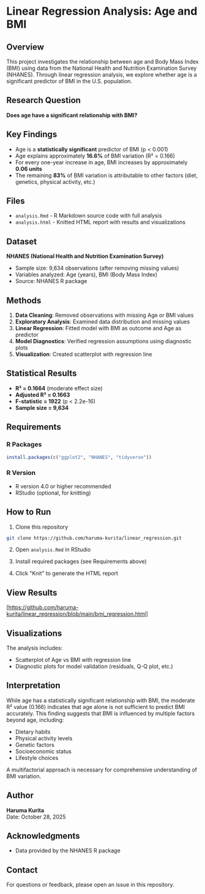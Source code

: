# Linear Regression Analysis: Age and BMI

## Overview
This project investigates the relationship between age and Body Mass Index (BMI) using data from the National Health and Nutrition Examination Survey (NHANES). Through linear regression analysis, we explore whether age is a significant predictor of BMI in the U.S. population.

## Research Question
**Does age have a significant relationship with BMI?**

## Key Findings
- Age is a **statistically significant** predictor of BMI (p < 0.001)
- Age explains approximately **16.6%** of BMI variation (R² = 0.166)
- For every one-year increase in age, BMI increases by approximately **0.06 units**
- The remaining **83%** of BMI variation is attributable to other factors (diet, genetics, physical activity, etc.)

## Files
- `analysis.Rmd` - R Markdown source code with full analysis
- `analysis.html` - Knitted HTML report with results and visualizations

## Dataset
**NHANES (National Health and Nutrition Examination Survey)**
- Sample size: 9,634 observations (after removing missing values)
- Variables analyzed: Age (years), BMI (Body Mass Index)
- Source: NHANES R package

## Methods
1. **Data Cleaning**: Removed observations with missing Age or BMI values
2. **Exploratory Analysis**: Examined data distribution and missing values
3. **Linear Regression**: Fitted model with BMI as outcome and Age as predictor
4. **Model Diagnostics**: Verified regression assumptions using diagnostic plots
5. **Visualization**: Created scatterplot with regression line

## Statistical Results
- **R² = 0.1664** (moderate effect size)
- **Adjusted R² = 0.1663**
- **F-statistic = 1922** (p < 2.2e-16)
- **Sample size = 9,634**

## Requirements
### R Packages
```r
install.packages(c("ggplot2", "NHANES", "tidyverse"))
```

### R Version
- R version 4.0 or higher recommended
- RStudio (optional, for knitting)

## How to Run
1. Clone this repository
```bash
git clone https://github.com/haruma-kurita/linear_regression.git
```

2. Open `analysis.Rmd` in RStudio

3. Install required packages (see Requirements above)

4. Click "Knit" to generate the HTML report

## View Results
[https://github.com/haruma-kurita/linear_regression/blob/main/bmi_regression.html]

## Visualizations
The analysis includes:
- Scatterplot of Age vs BMI with regression line
- Diagnostic plots for model validation (residuals, Q-Q plot, etc.)

## Interpretation
While age has a statistically significant relationship with BMI, the moderate R² value (0.166) indicates that age alone is not sufficient to predict BMI accurately. This finding suggests that BMI is influenced by multiple factors beyond age, including:
- Dietary habits
- Physical activity levels
- Genetic factors
- Socioeconomic status
- Lifestyle choices

A multifactorial approach is necessary for comprehensive understanding of BMI variation.

## Author
**Haruma Kurita**  
Date: October 28, 2025

## Acknowledgments
- Data provided by the NHANES R package

## Contact
For questions or feedback, please open an issue in this repository.
